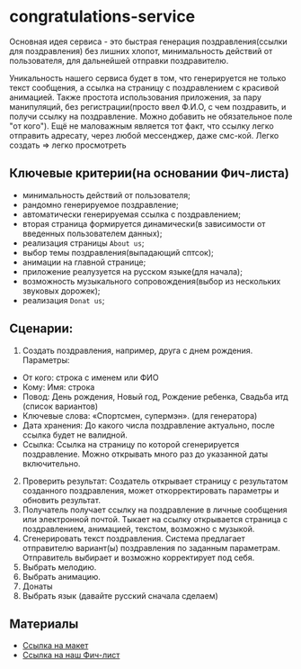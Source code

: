 # congratulations-service

Основная идея сервиса - это быстрая генерация поздравления(ссылки для поздравления) без лишних хлопот, минимальность действий от пользователя, для дальнейшей отправки поздравителю.
     
Уникальность нашего сервиса будет в том, что генерируется не только текст сообщения, а ссылка на страницу с поздравлением с красивой анимацией. Также простота использования приложения, за пару манипуляций, без регистрации(просто ввел Ф.И.О, с чем поздравить, и получи ссылку на поздравление. Можно добавить не обязательное поле "от кого"). Ещё не маловажным является тот факт, что ссылку легко отправить адресату, через любой мессенджер, даже смс-кой.
Легко создать => легко просмотреть

## Ключевые критерии(на основании Фич-листа)

  - минимальность действий от пользователя;
  - рандомно генерируемое поздравление;
  - автоматически генерируемая ссылка с поздравлением;
  - вторая страница формируется динамически(в зависимости от введенных пользователем данных);
  - реализация страницы `About us`;
  - выбор темы поздравления(выпадающий сптсок);
  - анимации на главной странице;
  - приложение реалузуется на русском языке(для начала);
  - возможность музыкального сопровождения(выбор из нескольких звуковых дорожек);
  - реализация `Donat us`;


## Сценарии:
1) Создать поздравления, например, друга с днем рождения.
Параметры: 
  - От кого: строка с именем или ФИО
  - Кому: Имя: строка
  - Повод: День рождения, Новый год, Рождение ребенка, Свадьба итд (список вариантов)
  - Ключевые слова: «Спортсмен, супермэн». (для генератора)
  - Дата хранения: До какого числа поздравление актуально, после ссылка будет не валидной.
  - Ссылка: Ссылка на страницу по которой сгенерируется поздравление. Можно открывать много раз до указанной даты включительно.
2) Проверить результат: Создатель открывает страницу с результатом созданного поздравления, может откорректировать параметры и обновить результат.
3) Получатель получает ссылку на поздравление в личные сообщения или электронной почтой.
Тыкает на ссылку открывается страница с поздравлением, анимацией, текстом, возможно с музыкой.
4) Сгенерировать текст поздравления. Система предлагает отправителю вариант(ы) поздравления по заданным параметрам. Отправитель выбирает и возможно корректирует под себя.
5) Выбрать мелодию.
6) Выбрать анимацию.
7) Донаты
8) Выбрать язык (давайте русский сначала сделаем)

## Материалы
- [Ссылка на макет](https://drive.google.com/file/d/1PFOudo2MrIaFDnODklERCgwbvvz7OI8D/view)
- [Ссылка на наш Фич-лист](https://docs.google.com/spreadsheets/d/1dsekj5D07PjXrlgTYpZdWLDOEZo0R4sWBk0GU-l7Y7w/edit#gid=0)
